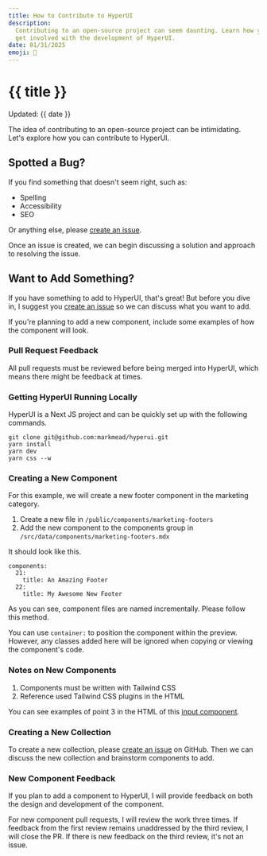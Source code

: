 ```yaml
---
title: How to Contribute to HyperUI
description:
  Contributing to an open-source project can seem daunting. Learn how you can
  get involved with the development of HyperUI.
date: 01/31/2025
emoji: 🫵
---
```


# {{ title }}

Updated: {{ date }}

The idea of contributing to an open-source project can be intimidating. Let's
explore how you can contribute to HyperUI.

## Spotted a Bug?

If you find something that doesn't seem right, such as:

- Spelling
- Accessibility
- SEO

Or anything else, please
[create an issue](https://github.com/markmead/hyperui/issues/new/choose).

Once an issue is created, we can begin discussing a solution and approach to
resolving the issue.

## Want to Add Something?

If you have something to add to HyperUI, that's great! But before you dive in, I
suggest you
[create an issue](https://github.com/markmead/hyperui/issues/new/choose) so we
can discuss what you want to add.

If you're planning to add a new component, include some examples of how the
component will look.

### Pull Request Feedback

All pull requests must be reviewed before being merged into HyperUI, which means
there might be feedback at times.

### Getting HyperUI Running Locally

HyperUI is a Next JS project and can be quickly set up with the following
commands.

```shell
git clone git@github.com:markmead/hyperui.git
yarn install
yarn dev
yarn css --w
```

### Creating a New Component

For this example, we will create a new footer component in the marketing
category.

1. Create a new file in `/public/components/marketing-footers`
2. Add the new component to the components group in
   `/src/data/components/marketing-footers.mdx`

It should look like this.

```
components:
  21:
    title: An Amazing Footer
  22:
    title: My Awesome New Footer
```

As you can see, component files are named incrementally. Please follow this
method.

You can use `container:` to position the component within the preview. However,
any classes added here will be ignored when copying or viewing the component's
code.

### Notes on New Components

1. Components must be written with Tailwind CSS
2. Reference used Tailwind CSS plugins in the HTML

You can see examples of point 3 in the HTML of this
[input component](/components/application-ui/pagination#component-3).

### Creating a New Collection

To create a new collection, please
[create an issue](https://github.com/markmead/hyperui/issues/new/choose) on
GitHub. Then we can discuss the new collection and brainstorm components to add.

### New Component Feedback

If you plan to add a component to HyperUI, I will provide feedback on both the
design and development of the component.

For new component pull requests, I will review the work three times. If feedback
from the first review remains unaddressed by the third review, I will close the
PR. If there is new feedback on the third review, it's not an issue.
